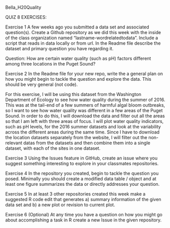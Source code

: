 Bella_H20Quality

QUIZ 8 EXERCISES:

Exercise 1 
A few weeks ago you submitted a data set and associated question(s). Create a Github repository as we did this week with the inside of the class organization named “lastname-wordrelatedtodata”. Include a script that reads in data locally or from url. In the Readme file describe the dataset and primary question you have regarding it.

Question: How are certain water quality (such as pH) factors different among three locations in the Puget Sound?

Exercise 2 
In the Readme file for your new repo, write the a general plan on how you might begin to tackle the question and explore the data. This should be very general (not code).


For this exercise, I will be using this dataset from the Washington Department of Ecology to see how water quality during the summer of 2016. This was at the tail-end of a few summers of harmful algal bloom outbreaks, so I want to see how water quality was different in a few areas of the Puget Sound. In order to do this, I will download the data and filter out all the areas so that I am left with three areas of focus. I will plot water quality indicators, such as pH levels, for the 2016 summer datasets and look at the variability across the different areas during the same time. Since I have to download the location datasets separately from the website, I will filter out the non-relevant datas from the datasets and then combine them into a single dataset, with each of the sites in one dataset.


Exercise 3 
Using the Issues feature in GitHub, create an issue where you suggest something interesting to explore in your classmates repositories.

Exercise 4 
In the repository you created, begin to tackle the question you posed. Minimally you should create a modified data table / object and at least one figure summarizes the data or directly addresses your question.


Exercise 5 
In at least 3 other repositories created this week make a suggested R code edit that generates a) summary information of the given data set and b) a new plot or revision to current plot.


Exercise 6 (Optional) 
At any time you have a question on how you might go about accomplishing a task in R create a new Issue in the given repository.
